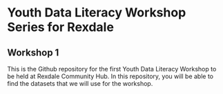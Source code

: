 # Youth Data Literacy Workshop Series for Rexdale

## Workshop 1
This is the Github repository for the first Youth Data Literacy Workshop to be held at Rexdale Community Hub. In this repository, you will be able to find the datasets that we will use for the workshop. 